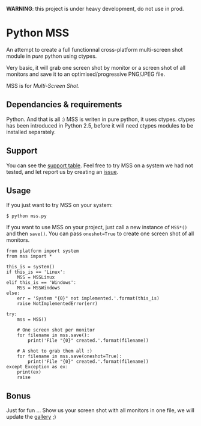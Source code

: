 **WARNING**: this project is under heavy development, do not use in prod.

Python MSS
===

An attempt to create a full functionnal cross-platform multi-screen
shot module in _pure_ python using ctypes.

Very basic, it will grab one screen shot by monitor or a screen shot
of all monitors and save it to an optimised/progressive PNG/JPEG file.

MSS is for *Multi-Screen Shot*.

Dependancies & requirements
---

Python. And that is all :)
MSS is writen in pure python, it uses ctypes.
ctypes has been introduced in Python 2.5, before it will need ctypes modules to be installed separately.

Support
---

You can see the [support table](https://tiger-222.fr/tout/python-mss/support.html).
Feel free to try MSS on a system we had not tested, and let report us by creating an [issue](https://github.com/BoboTiG/python-mss/issues).

Usage
---

If you just want to try MSS on your system:

    $ python mss.py


If you want to use MSS on your project, just call a new instance of `MSS*()` and then `save()`.
You can pass `oneshot=True` to create one screen shot of all monitors.

    from platform import system
    from mss import *

    this_is = system()
    if this_is == 'Linux':
        MSS = MSSLinux
    elif this_is == 'Windows':
        MSS = MSSWindows
    else:
        err = 'System "{0}" not implemented.'.format(this_is)
        raise NotImplementedError(err)

    try:
        mss = MSS()

        # One screen shot per monitor
        for filename in mss.save():
            print('File "{0}" created.'.format(filename))

        # A shot to grab them all :)
        for filename in mss.save(oneshot=True):
            print('File "{0}" created.'.format(filename))
    except Exception as ex:
        print(ex)
        raise

Bonus
---

Just for fun ...
Show us your screen shot with all monitors in one file, we will update the [gallery](https://tiger-222.fr/tout/python-mss/galerie/) ;)

